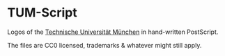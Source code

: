 TUM-Script
==========

Logos of the [Technische Universität München](http://www.tum.de/) in
hand-written PostScript.

The files are CC0 licensed, trademarks & whatever might still apply.
